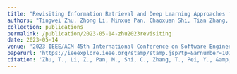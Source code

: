 ```yaml
---
title: "Revisiting Information Retrieval and Deep Learning Approaches for Code Summarization"
authors: "Tingwei Zhu, Zhong Li, Minxue Pan, Chaoxuan Shi, Tian Zhang, Yu Pei, Xuandong Li"
collection: publications
permalink: /publication/2023-05-14-zhu2023revisiting
date: 2023-05-14
venue: '2023 IEEE/ACM 45th International Conference on Software Engineering: Companion Proceedings (ICSE-Companion)'
paperurl: 'https://ieeexplore.ieee.org/stamp/stamp.jsp?tp=&arnumber=10172879'
citation: 'Zhu, T., Li, Z., Pan, M., Shi, C., Zhang, T., Pei, Y., &amp; Li, X. (2023, May). Revisiting Information Retrieval and Deep Learning Approaches for Code Summarization. In 2023 IEEE/ACM 45th International Conference on Software Engineering: Companion Proceedings (ICSE-Companion) (pp. 328-329). IEEE.'
---
```

